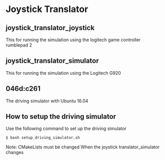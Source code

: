 # Joystick Translator

## joystick_translator_joystick

This for running the simulation using the logitech game controller rumblepad 2

## joystick_translator_simulator 

This for running the simulation using the Logitech G920 

## 046d:c261 

The driving simulator with Ubuntu 16.04 

## How to setup the driving simulator

Use the following command to set up the driving simulator
```
$ bash setup_driving_simulator.sh
```
Note: CMakeLists must be changed When the joystick translator_simulator changes
